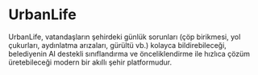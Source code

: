 # UrbanLife
UrbanLife, vatandaşların şehirdeki günlük sorunları (çöp birikmesi, yol çukurları, aydınlatma arızaları, gürültü vb.) kolayca bildirebileceği, belediyenin AI destekli sınıflandırma ve önceliklendirme ile hızlıca çözüm üretebileceği modern bir akıllı şehir platformudur.
